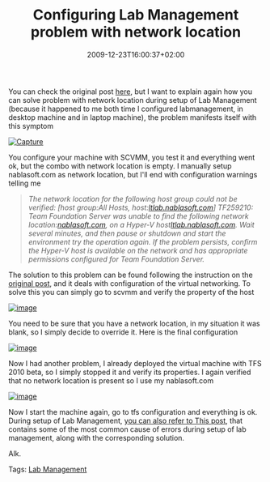 ﻿---
title: "Configuring Lab Management problem with network location"
description: ""
date: 2009-12-23T16:00:37+02:00
draft: false
tags: [Lab Management]
categories: [Team Foundation Server]
---
You can check the original post [here](http://blogs.msdn.com/lab_management/archive/2009/06/08/networking-basics-for-lab-management-part-i.aspx), but I want to explain again how you can solve problem with network location during setup of Lab Management (because it happened to me both time I configured labmanagement, in desktop machine and in laptop machine), the problem manifests itself with this symptom

[![Capture](https://www.codewrecks.com/blog/wp-content/uploads/2009/12/Capture_thumb.png "Capture")](https://www.codewrecks.com/blog/wp-content/uploads/2009/12/Capture.png)

You configure your machine with SCVMM, you test it and everything went ok, but the combo with network location is empty. I manually setup nablasoft.com as network location, but I'll end with configuration warnings telling me

> *The network location for the following host group could not be verified: [host group:All Hosts, host:*[*ltlab.nablasoft.com*](http://ltlab.nablasoft.com)*] TF259210: Team Foundation Server was unable to find the following network location:*[*nablasoft.com*](http://nablasoft.com)*, on a Hyper-V host*[*ltlab.nablasoft.com*](http://ltlab.nablasoft.com)*. Wait several minutes, and then pause or shutdown and start the environment try the operation again. If the problem persists, confirm the Hyper-V host is available on the network and has appropriate permissions configured for Team Foundation Server.*

The solution to this problem can be found following the instruction on the [original post](http://blogs.msdn.com/lab_management/archive/2009/06/08/networking-basics-for-lab-management-part-i.aspx), and it deals with configuration of the virtual networking. To solve this you can simply go to scvmm and verify the property of the host

[![image](https://www.codewrecks.com/blog/wp-content/uploads/2009/12/image_thumb17.png "image")](https://www.codewrecks.com/blog/wp-content/uploads/2009/12/image17.png)

You need to be sure that you have a network location, in my situation it was blank, so I simply decide to override it. Here is the final configuration

[![image](https://www.codewrecks.com/blog/wp-content/uploads/2009/12/image_thumb18.png "image")](https://www.codewrecks.com/blog/wp-content/uploads/2009/12/image18.png)

Now I had another problem, I already deployed the virtual machine with TFS 2010 beta, so I simply stopped it and verify its properties. I again verified that no network location is present so I use my nablasoft.com

[![image](https://www.codewrecks.com/blog/wp-content/uploads/2009/12/image_thumb19.png "image")](https://www.codewrecks.com/blog/wp-content/uploads/2009/12/image19.png)

Now I start the machine again, go to tfs configuration and everything is ok. During setup of Lab Management, [you can also refer to This post](http://blogs.msdn.com/lab_management/pages/troubleshooting.aspx#e1_3), that contains some of the most common cause of errors during setup of lab management, along with the corresponding solution.

Alk.

Tags: [Lab Management](http://technorati.com/tag/Lab%20Management)
